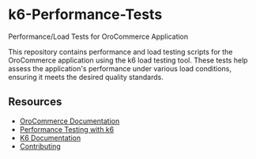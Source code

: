 # k6-Performance-Tests

Performance/Load Tests for OroCommerce Application

This repository contains performance and load testing scripts for the OroCommerce application using the k6 load testing tool. These tests help assess the application's performance under various load conditions, ensuring it meets the desired quality standards.

## Resources

* [OroCommerce Documentation](https://doc.oroinc.com)
* [Performance Testing with k6](https://doc.oroinc.com/backend/automated-tests/k6-performance-tests/)
* [K6 Documentation](https://grafana.com/docs/k6/latest/)
* [Contributing](https://doc.oroinc.com/community/contribute/)
